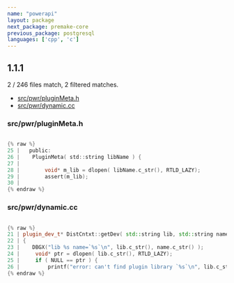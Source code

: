 ```yaml
---
name: "powerapi"
layout: package
next_package: premake-core
previous_package: postgresql
languages: ['cpp', 'c']
---
```

## 1.1.1
2 / 246 files match, 2 filtered matches.

 - [src/pwr/pluginMeta.h](#srcpwrpluginmetah)
 - [src/pwr/dynamic.cc](#srcpwrdynamiccc)

### src/pwr/pluginMeta.h

```c

{% raw %}
25 |   public:
26 | 	PluginMeta( std::string libName ) {
27 | 
28 |     	void* m_lib = dlopen( libName.c_str(), RTLD_LAZY);
29 | 		assert(m_lib);
30 | 
{% endraw %}

```
### src/pwr/dynamic.cc

```cpp

{% raw %}
21 | plugin_dev_t* DistCntxt::getDev( std::string lib, std::string name )
22 | {
23 | 	DBGX("lib %s name=`%s`\n", lib.c_str(), name.c_str() );
24 |     void* ptr = dlopen( lib.c_str(), RTLD_LAZY);
25 |     if ( NULL == ptr ) {
26 |         printf("error: can't find plugin library `%s`\n", lib.c_str());
{% endraw %}

```